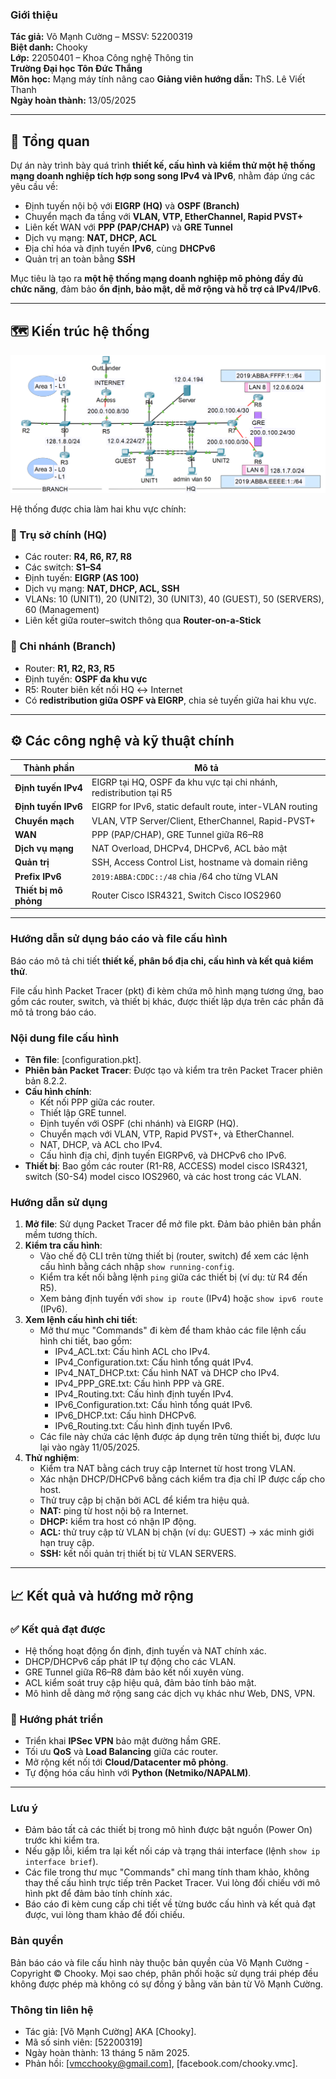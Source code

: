 ### Giới thiệu
**Tác giả:** Võ Mạnh Cường – MSSV: 52200319  
**Biệt danh:** Chooky  
**Lớp:** 22050401 – Khoa Công nghệ Thông tin  
**Trường Đại học Tôn Đức Thắng**  
**Môn học:** Mạng máy tính nâng cao 
**Giảng viên hướng dẫn:** ThS. Lê Viết Thanh  
**Ngày hoàn thành:** 13/05/2025  


---
## 🧭 Tổng quan

Dự án này trình bày quá trình **thiết kế, cấu hình và kiểm thử một hệ thống mạng doanh nghiệp tích hợp song song IPv4 và IPv6**, nhằm đáp ứng các yêu cầu về:

- Định tuyến nội bộ với **EIGRP (HQ)** và **OSPF (Branch)**
- Chuyển mạch đa tầng với **VLAN, VTP, EtherChannel, Rapid PVST+**
- Liên kết WAN với **PPP (PAP/CHAP)** và **GRE Tunnel**
- Dịch vụ mạng: **NAT, DHCP, ACL**
- Địa chỉ hóa và định tuyến **IPv6**, cùng **DHCPv6**
- Quản trị an toàn bằng **SSH**

Mục tiêu là tạo ra **một hệ thống mạng doanh nghiệp mô phỏng đầy đủ chức năng**, đảm bảo **ổn định, bảo mật, dễ mở rộng và hỗ trợ cả IPv4/IPv6**.

---

## 🗺️ Kiến trúc hệ thống
<p align="center">
  <img src="topology.png" alt="Sơ đồ mạng" width="600">
</p>


Hệ thống được chia làm hai khu vực chính:

### 🏢 Trụ sở chính (HQ)
- Các router: **R4, R6, R7, R8**
- Các switch: **S1–S4**
- Định tuyến: **EIGRP (AS 100)**  
- Dịch vụ mạng: **NAT, DHCP, ACL, SSH**
- VLANs: 10 (UNIT1), 20 (UNIT2), 30 (UNIT3), 40 (GUEST), 50 (SERVERS), 60 (Management)
- Liên kết giữa router–switch thông qua **Router-on-a-Stick**

### 🏬 Chi nhánh (Branch)
- Router: **R1, R2, R3, R5**
- Định tuyến: **OSPF đa khu vực**
- R5: Router biên kết nối HQ ↔ Internet
- Có **redistribution giữa OSPF và EIGRP**, chia sẻ tuyến giữa hai khu vực.

---
## ⚙️ Các công nghệ và kỹ thuật chính

| Thành phần | Mô tả |
|-------------|-------|
| **Định tuyến IPv4** | EIGRP tại HQ, OSPF đa khu vực tại chi nhánh, redistribution tại R5 |
| **Định tuyến IPv6** | EIGRP for IPv6, static default route, inter-VLAN routing |
| **Chuyển mạch** | VLAN, VTP Server/Client, EtherChannel, Rapid-PVST+ |
| **WAN** | PPP (PAP/CHAP), GRE Tunnel giữa R6–R8 |
| **Dịch vụ mạng** | NAT Overload, DHCPv4, DHCPv6, ACL bảo mật |
| **Quản trị** | SSH, Access Control List, hostname và domain riêng |
| **Prefix IPv6** | `2019:ABBA:CDDC::/48` chia /64 cho từng VLAN |
| **Thiết bị mô phỏng** | Router Cisco ISR4321, Switch Cisco IOS2960 |

---

### Hướng dẫn sử dụng báo cáo và file cấu hình

Báo cáo mô tả chi tiết **thiết kế, phân bổ địa chỉ, cấu hình và kết quả kiểm thử**.  

File cấu hình Packet Tracer (pkt) đi kèm chứa mô hình mạng tương ứng, bao gồm các router, switch, và thiết bị khác, được thiết lập dựa trên các phần đã mô tả trong báo cáo.

### Nội dung file cấu hình
- **Tên file**: [configuration.pkt].
- **Phiên bản Packet Tracer**: Được tạo và kiểm tra trên Packet Tracer phiên bản 8.2.2.
- **Cấu hình chính**:
  - Kết nối PPP giữa các router.
  - Thiết lập GRE tunnel.
  - Định tuyến với OSPF (chi nhánh) và EIGRP (HQ).
  - Chuyển mạch với VLAN, VTP, Rapid PVST+, và EtherChannel.
  - NAT, DHCP, và ACL cho IPv4.
  - Cấu hình địa chỉ, định tuyến EIGRPv6, và DHCPv6 cho IPv6.
- **Thiết bị**: Bao gồm các router (R1-R8, ACCESS) model cisco ISR4321, switch (S0-S4) model cisco IOS2960, và các host trong các VLAN.

### Hướng dẫn sử dụng
1. **Mở file**: Sử dụng Packet Tracer để mở file pkt. Đảm bảo phiên bản phần mềm tương thích.
2. **Kiểm tra cấu hình**:
   - Vào chế độ CLI trên từng thiết bị (router, switch) để xem các lệnh cấu hình bằng cách nhập `show running-config`.
   - Kiểm tra kết nối bằng lệnh `ping` giữa các thiết bị (ví dụ: từ R4 đến R5).
   - Xem bảng định tuyến với `show ip route` (IPv4) hoặc `show ipv6 route` (IPv6).
3. **Xem lệnh cấu hình chi tiết**:
   - Mở thư mục "Commands" đi kèm để tham khảo các file lệnh cấu hình chi tiết, bao gồm:
     - IPv4_ACL.txt: Cấu hình ACL cho IPv4.
     - IPv4_Configuration.txt: Cấu hình tổng quát IPv4.
     - IPv4_NAT_DHCP.txt: Cấu hình NAT và DHCP cho IPv4.
     - IPv4_PPP_GRE.txt: Cấu hình PPP và GRE.
     - IPv4_Routing.txt: Cấu hình định tuyến IPv4.
     - IPv6_Configuration.txt: Cấu hình tổng quát IPv6.
     - IPv6_DHCP.txt: Cấu hình DHCPv6.
     - IPv6_Routing.txt: Cấu hình định tuyến IPv6.
   - Các file này chứa các lệnh được áp dụng trên từng thiết bị, được lưu lại vào ngày 11/05/2025.
4. **Thử nghiệm**:
   - Kiểm tra NAT bằng cách truy cập Internet từ host trong VLAN.
   - Xác nhận DHCP/DHCPv6 bằng cách kiểm tra địa chỉ IP được cấp cho host.
   - Thử truy cập bị chặn bởi ACL để kiểm tra hiệu quả.
   - **NAT:** ping từ host nội bộ ra Internet.
   - **DHCP:** kiểm tra host có nhận IP động.
   - **ACL:** thử truy cập từ VLAN bị chặn (ví dụ: GUEST) → xác minh giới hạn truy cập.
   - **SSH:** kết nối quản trị thiết bị từ VLAN SERVERS.

---
## 📈 Kết quả và hướng mở rộng

### ✅ Kết quả đạt được
- Hệ thống hoạt động ổn định, định tuyến và NAT chính xác.
- DHCP/DHCPv6 cấp phát IP tự động cho các VLAN.
- GRE Tunnel giữa R6–R8 đảm bảo kết nối xuyên vùng.
- ACL kiểm soát truy cập hiệu quả, đảm bảo tính bảo mật.
- Mô hình dễ dàng mở rộng sang các dịch vụ khác như Web, DNS, VPN.

### 🚀 Hướng phát triển
- Triển khai **IPSec VPN** bảo mật đường hầm GRE.
- Tối ưu **QoS** và **Load Balancing** giữa các router.
- Mở rộng kết nối tới **Cloud/Datacenter mô phỏng**.
- Tự động hóa cấu hình với **Python (Netmiko/NAPALM)**.

---
### Lưu ý
- Đảm bảo tất cả các thiết bị trong mô hình được bật nguồn (Power On) trước khi kiểm tra.
- Nếu gặp lỗi, kiểm tra lại kết nối cáp và trạng thái interface (lệnh `show ip interface brief`).
- Các file trong thư mục "Commands" chỉ mang tính tham khảo, không thay thế cấu hình trực tiếp trên Packet Tracer. Vui lòng đối chiếu với mô hình pkt để đảm bảo tính chính xác.
- Báo cáo đi kèm cung cấp chi tiết về từng bước cấu hình và kết quả đạt được, vui lòng tham khảo để đối chiếu.

### Bản quyền
Bản báo cáo và file cấu hình này thuộc bản quyền của Võ Mạnh Cường - Copyright © Chooky. Mọi sao chép, phân phối hoặc sử dụng trái phép đều không được phép mà không có sự đồng ý bằng văn bản từ Võ Mạnh Cường.

### Thông tin liên hệ
- Tác giả: [Võ Mạnh Cường] AKA [Chooky].
- Mã số sinh viên: [52200319]
- Ngày hoàn thành: 13 tháng 5 năm 2025.
- Phản hồi: [vmcchooky@gmail.com],
            [facebook.com/chooky.vmc].
